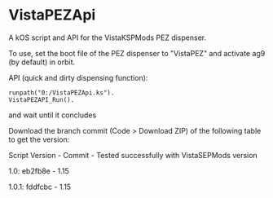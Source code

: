 # VistaPEZApi
A kOS script and API for the VistaKSPMods PEZ dispenser.

To use, set the boot file of the PEZ dispenser to "VistaPEZ" and activate ag9 (by default) in orbit.

API (quick and dirty dispensing function):

```
runpath("0:/VistaPEZApi.ks").
VistaPEZAPI_Run().
```
and wait until it concludes

Download the branch commit (Code > Download ZIP) of the following table to get the version:

Script Version - Commit - Tested successfully with VistaSEPMods version

1.0: eb2fb8e - 1.15

1.0.1: fddfcbc - 1.15
